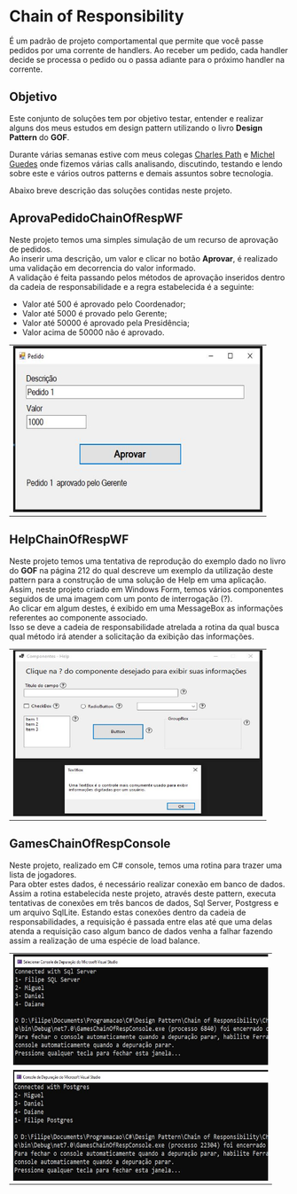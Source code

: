 # Chain of Responsibility
É um padrão de projeto comportamental que permite que você passe pedidos por uma corrente de handlers. 
Ao receber um pedido, cada handler decide se processa o pedido ou o passa adiante para o próximo handler na corrente.


## Objetivo
Este conjunto de soluções tem por objetivo testar, entender e realizar alguns dos meus estudos em design pattern 
utilizando o livro <b>Design Pattern</b> do <b>GOF</b>. </p>
Durante várias semanas estive com meus colegas [Charles Path](https://www.linkedin.com/in/cpath/) 
e [Michel Guedes]( https://www.linkedin.com/in/michel-guedes-87793051/) onde fizemos várias calls analisando, 
discutindo, testando e lendo sobre este e vários outros patterns e demais assuntos sobre tecnologia.</p>

Abaixo breve descrição das soluções contidas neste projeto.

## AprovaPedidoChainOfRespWF
Neste projeto temos uma simples simulação de um recurso de aprovação de pedidos.</br>
Ao inserir uma descrição, um valor e clicar no botão <b>Aprovar</b>, é realizado uma validação em decorrencia 
do valor informado.</br>
A validação é feita passando pelos métodos de aprovação inseridos dentro da cadeia de responsabilidade e a regra estabelecida é a seguinte:</br>
* Valor até 500 é aprovado pelo Coordenador;
* Valor até 5000 é provado pelo Gerente;
* Valor até 50000 é aprovado pela Presidência;
* Valor acima de 50000 não é aprovado.

<table border="0" align="center">
    <tr>
        <td>
            <img src="AprovaPedidoPrint.JPG" width="450" height="300">
        </td>
    </tr>
</table>


## HelpChainOfRespWF
Neste projeto temos uma tentativa de reprodução do exemplo dado no livro do <b>GOF</b> na página 212 do qual descreve um
exemplo da utilização deste pattern para a construção de uma solução de Help em uma aplicação.</br>
Assim, neste projeto criado em Windows Form, temos vários componentes seguidos de uma imagem com um ponto de interrogação (?).</br>
Ao clicar em algum destes, é exibido em uma MessageBox as informações referentes ao componente associado.</br>
Isso se deve a cadeia de responsabilidade atrelada a rotina da qual busca qual método irá atender a solicitação da exibição das informações.

<table border="0" align="center">
    <tr>
        <td>
            <img src="HelpChainPrint.JPG" width="450" height="300">
        </td>
    </tr>
</table>


## GamesChainOfRespConsole
Neste projeto, realizado em C# console, temos uma rotina para trazer uma lista de jogadores.</br>
Para obter estes dados, é necessário realizar conexão em banco de dados.</br>
Assim a rotina estabelecida neste projeto, através deste pattern, executa tentativas de conexões em três bancos de dados, Sql Server,
Postgress e um arquivo SqlLite. Estando estas conexões dentro da cadeia de responsabilidades, a requisição é passada entre elas até
que uma delas atenda a requisição caso algum banco de dados venha a falhar fazendo assim a realização de uma espécie de load balance.

<table border="0" align="center">
    <tr>
        <td>
            <img src="GamesChainPrint01.JPG" width="460" height="200">
        </td>
    </tr>
    <tr>
        <td>
            <img src="GamesChainPrint02.JPG" width="460" height="200">
        </td>
    </tr>
</table>